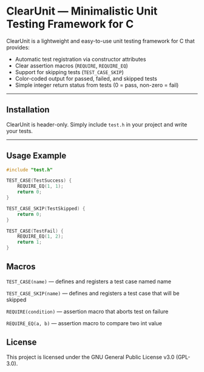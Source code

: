 # ClearUnit — Minimalistic Unit Testing Framework for C

ClearUnit is a lightweight and easy-to-use unit testing framework for C that provides:

- Automatic test registration via constructor attributes
- Clear assertion macros (`REQUIRE`, `REQUIRE_EQ`)
- Support for skipping tests (`TEST_CASE_SKIP`)
- Color-coded output for passed, failed, and skipped tests
- Simple integer return status from tests (0 = pass, non-zero = fail)

---

## Installation

ClearUnit is header-only. Simply include `test.h` in your project and write your tests.

---

## Usage Example

```c
#include "test.h"

TEST_CASE(TestSuccess) {
    REQUIRE_EQ(1, 1);
    return 0;
}

TEST_CASE_SKIP(TestSkipped) {
    return 0;
}

TEST_CASE(TestFail) {
    REQUIRE_EQ(1, 2);
    return 1;
}
```
## Macros

```TEST_CASE(name)``` — defines and registers a test case named name

```TEST_CASE_SKIP(name)``` — defines and registers a test case that will be skipped

```REQUIRE(condition)``` — assertion macro that aborts test on failure

```REQUIRE_EQ(a, b)``` — assertion macro to compare two int value
## License
This project is licensed under the GNU General Public License v3.0 (GPL-3.0).
